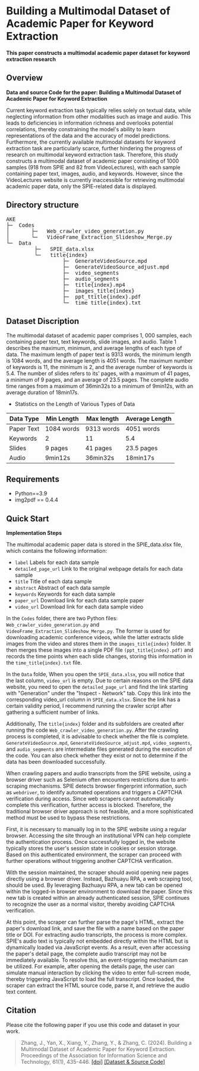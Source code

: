 # Building a Multimodal Dataset of Academic Paper for Keyword Extraction
**This paper constructs a multimodal academic paper dataset for keyword extraction research**
## Overview
**Data and source Code for the paper: Building a Multimodal Dataset of Academic Paper for Keyword Extraction**

Current keyword extraction task typically relies solely on textual data, while neglecting information from other modalities such as image and audio. This leads to deficiencies in information richness and overlooks potential correlations, thereby constraining the model's ability to learn representations of the data and the accuracy of model predictions. Furthermore, the currently available multimodal datasets for keyword extraction task are particularly scarce, further hindering the progress of research on multimodal keyword extraction task. Therefore, this study constructs a multimodal dataset of academic paper consisting of 1000 samples (918 from SPIE and 82 from VideoLectures), with each sample containing paper text, images, audio, and keywords. However, since the VideoLectures website is currently inaccessible for retrieving multimodal academic paper data, only the SPIE-related data is displayed.
## Directory structure
<pre>
AKE                                                              Root directory
├─  Codes 
│       ├─   Web_crawler_video_generation.py                     Download academic conference videos
│       └─   VideoFrame_Extraction_Slideshow_Merge.py            Extract slides from the video and switch time nodes
└─  Data
         ├─   SPIE_data.xlsx                                     Store SPIE data information
         └─   title{index}
                  ├─  GenerateVideoSource.mpd                    The website retrieves the mpd file of the video
                  ├─  GenerateVideoSource_adjust.mpd             Modify and adjust the mpd file
                  ├─  video_segments                             Multiple video segments
                  ├─  audio_segments                             Multiple audio segments
                  ├─  title{index}.mp4                           A video composed of multiple segments
                  ├─  images_title{index}                        Folder for storing slide images
                  ├─  ppt_ttitle{index}.pdf                      PDF file of slide image synthesis
                  └─  time_title{index}.txt                      Time nodes for switching between each slide
</pre>
## Dataset Discription

The multimodal dataset of academic paper comprises 1, 000 samples, each containing paper text, text keywords, slide images, and audio. Table 1 describes the maximum, minimum, and average lengths of each type of data. The maximum length of paper text is 9313 words, the minimum length is 1084 words, and the average length is 4051 words. The maximum number of keywords is 11, the minimum is 2, and the average number of keywords is 5.4. The number of slides refers to its' pages, with a maximum of 41 pages, a minimum of 9 pages, and an average of 23.5 pages. The complete audio time ranges from a maximum of 36min32s to a minimum of 9min12s, with an average duration of 18min17s.

- Statistics on the Length of Various Types of Data

|Data Type|Min Length|Max length|Average Length|
|-|-|-|-|
|Paper Text|1084 words|9313 words|4051 words|
|Keywords|2|11|5.4|
|Slides|9 pages|41 pages|23.5 pages|
|Audio|9min12s|36min32s|18min17s|

## Requirements

- Python==3.9
- img2pdf == 0.4.4

## Quick Start
**Implementation Steps**

The multimodal academic paper data is stored in the SPIE_data.xlsx file, which contains the following information: 
- <code>label</code> Labels for each data sample
- <code>detailed_page_url</code> Link to the original webpage details for each data sample
- <code>title</code> Title of each data sample
- <code>abstract</code> Abstract of each data sample
- <code>keywords</code> Keywords for each data sample
- <code>paper_url</code> Download link for each data sample paper
- <code>video_url</code> Download link for each data sample video
  
In the <code>Codes</code> folder, there are two Python files: <code>Web_crawler_video_generation.py</code> and <code>VideoFrame_Extraction_Slideshow_Merge.py</code>. The former is used for downloading academic conference videos, while the latter extracts slide images from the video and stores them in the <code>images_title{index}</code> folder. It then merges these images into a single PDF file <code>(ppt_title{index}.pdf)</code> and records the time points when each slide changes, storing this information in the <code>time_title{index}.txt</code> file.

In the <code>Data</code> folde, When you open the <code>SPIE_data.xlsx</code>, you will notice that the last column, <code>video_url</code> is empty. Due to certain reasons on the SPIE data website, you need to open the <code>detailed_page_url</code> and find the link starting with "Generation" under the "Inspect - Network" tab. Copy this link into the corresponding video_url column in <code>SPIE_data.xlsx</code>. Since the link has a certain validity period, I recommend running the crawler script after gathering a sufficient number of links. 

Additionally, The <code>title{index}</code> folder and its subfolders are created after running the code <code>Web_crawler_video_generation.py</code>. After the crawling process is completed, it is advisable to check whether the file is complete. <code>GenerateVideoSource.mpd</code>, <code>GenerateVideoSource_adjust.mpd</code>, <code>video_segments</code>, and <code>audio_segments</code> are intermediate files generated during the execution of the code. You can also check whether they exist or not to determine if the data has been downloaded successfully.

When crawling papers and audio transcripts from the SPIE website, using a browser driver such as Selenium often encounters restrictions due to anti-scraping mechanisms. SPIE detects browser fingerprint information, such as <code>webdriver</code>, to identify automated operations and triggers a CAPTCHA verification during access. Since web scrapers cannot automatically complete this verification, further access is blocked. Therefore, the traditional browser driver approach is not feasible, and a more sophisticated method must be used to bypass these restrictions. 

First, it is necessary to manually log in to the SPIE website using a regular browser. Accessing the site through an institutional VPN can help complete the authentication process. Once successfully logged in, the website typically stores the user's session state in cookies or session storage. Based on this authenticated environment, the scraper can proceed with further operations without triggering another CAPTCHA verification. 

With the session maintained, the scraper should avoid opening new pages directly using a browser driver. Instead, Bazhuayu RPA, a web scraping tool, should be used. By leveraging Bazhuayu RPA, a new tab can be opened within the logged-in browser environment to download the paper. Since this new tab is created within an already authenticated session, SPIE continues to recognize the user as a normal visitor, thereby avoiding CAPTCHA verification. 

At this point, the scraper can further parse the page's HTML, extract the paper's download link, and save the file with a name based on the paper title or DOI.  For extracting audio transcripts, the process is more complex. SPIE's audio text is typically not embedded directly within the HTML but is dynamically loaded via JavaScript events. As a result, even after accessing the paper's detail page, the complete audio transcript may not be immediately available. To resolve this, an event-triggering mechanism can be utilized. For example, after opening the details page, the user can simulate manual interaction by clicking the video to enter full-screen mode, thereby triggering JavaScript to load the full transcript. Once loaded, the scraper can extract the HTML source code, parse it, and retrieve the audio text content.
## Citation
Please cite the following paper if you use this code and dataset in your work.

>Zhang, J., Yan, X., Xiang, Y., Zhang, Y., & Zhang, C. (2024). Building a Multimodal Dataset of Academic Paper for Keyword Extraction. Proceedings of the Association for Information Science and Technology, 61(1), 435-446.  [[doi]](https://doi.org/10.1002/pra2.1040)  [[Dataset & Source Code]](https://github.com/zzjy01/AKE.git) 

